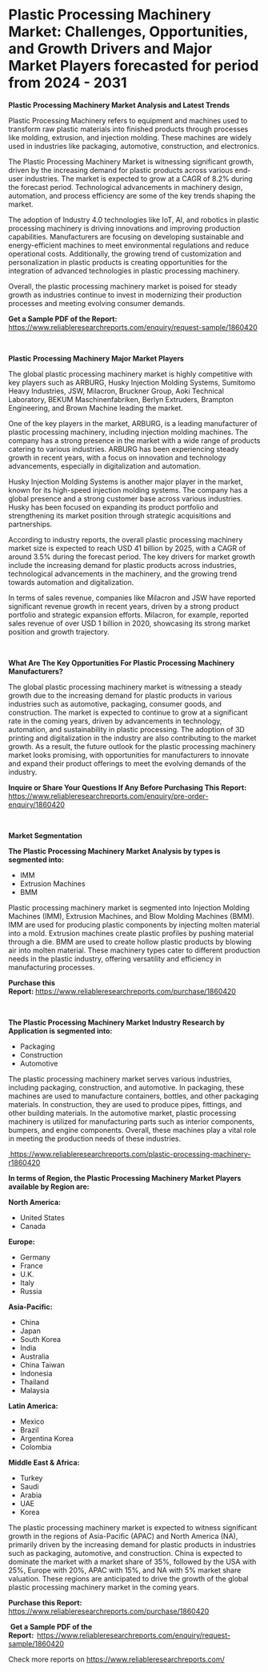 <p><h1>Plastic Processing Machinery Market: Challenges, Opportunities, and Growth Drivers and Major Market Players forecasted for period from 2024 - 2031</h1></p><p><strong>Plastic Processing Machinery Market Analysis and Latest Trends</strong></p>
<p><p>Plastic Processing Machinery refers to equipment and machines used to transform raw plastic materials into finished products through processes like molding, extrusion, and injection molding. These machines are widely used in industries like packaging, automotive, construction, and electronics.</p><p>The Plastic Processing Machinery Market is witnessing significant growth, driven by the increasing demand for plastic products across various end-user industries. The market is expected to grow at a CAGR of 8.2% during the forecast period. Technological advancements in machinery design, automation, and process efficiency are some of the key trends shaping the market.</p><p>The adoption of Industry 4.0 technologies like IoT, AI, and robotics in plastic processing machinery is driving innovations and improving production capabilities. Manufacturers are focusing on developing sustainable and energy-efficient machines to meet environmental regulations and reduce operational costs. Additionally, the growing trend of customization and personalization in plastic products is creating opportunities for the integration of advanced technologies in plastic processing machinery.</p><p>Overall, the plastic processing machinery market is poised for steady growth as industries continue to invest in modernizing their production processes and meeting evolving consumer demands.</p></p>
<p><strong>Get a Sample PDF of the Report:&nbsp;</strong> <a href="https://www.reliableresearchreports.com/enquiry/request-sample/1860420">https://www.reliableresearchreports.com/enquiry/request-sample/1860420</a></p>
<p>&nbsp;</p>
<p><strong>Plastic Processing Machinery Major Market Players</strong></p>
<p><p>The global plastic processing machinery market is highly competitive with key players such as ARBURG, Husky Injection Molding Systems, Sumitomo Heavy Industries, JSW, Milacron, Bruckner Group, Aoki Technical Laboratory, BEKUM Maschinenfabriken, Berlyn Extruders, Brampton Engineering, and Brown Machine leading the market.</p><p>One of the key players in the market, ARBURG, is a leading manufacturer of plastic processing machinery, including injection molding machines. The company has a strong presence in the market with a wide range of products catering to various industries. ARBURG has been experiencing steady growth in recent years, with a focus on innovation and technology advancements, especially in digitalization and automation.</p><p>Husky Injection Molding Systems is another major player in the market, known for its high-speed injection molding systems. The company has a global presence and a strong customer base across various industries. Husky has been focused on expanding its product portfolio and strengthening its market position through strategic acquisitions and partnerships.</p><p>According to industry reports, the overall plastic processing machinery market size is expected to reach USD 41 billion by 2025, with a CAGR of around 3.5% during the forecast period. The key drivers for market growth include the increasing demand for plastic products across industries, technological advancements in the machinery, and the growing trend towards automation and digitalization.</p><p>In terms of sales revenue, companies like Milacron and JSW have reported significant revenue growth in recent years, driven by a strong product portfolio and strategic expansion efforts. Milacron, for example, reported sales revenue of over USD 1 billion in 2020, showcasing its strong market position and growth trajectory.</p></p>
<p>&nbsp;</p>
<p><strong>What Are The Key Opportunities For Plastic Processing Machinery Manufacturers?</strong></p>
<p><p>The global plastic processing machinery market is witnessing a steady growth due to the increasing demand for plastic products in various industries such as automotive, packaging, consumer goods, and construction. The market is expected to continue to grow at a significant rate in the coming years, driven by advancements in technology, automation, and sustainability in plastic processing. The adoption of 3D printing and digitalization in the industry are also contributing to the market growth. As a result, the future outlook for the plastic processing machinery market looks promising, with opportunities for manufacturers to innovate and expand their product offerings to meet the evolving demands of the industry.</p></p>
<p><strong>Inquire or Share Your Questions If Any Before Purchasing This Report:</strong> <a href="https://www.reliableresearchreports.com/enquiry/pre-order-enquiry/1860420">https://www.reliableresearchreports.com/enquiry/pre-order-enquiry/1860420</a></p>
<p>&nbsp;</p>
<p><strong>Market Segmentation</strong></p>
<p><strong>The Plastic Processing Machinery Market Analysis by types is segmented into:</strong></p>
<p><ul><li>IMM</li><li>Extrusion Machines</li><li>BMM</li></ul></p>
<p><p>Plastic processing machinery market is segmented into Injection Molding Machines (IMM), Extrusion Machines, and Blow Molding Machines (BMM). IMM are used for producing plastic components by injecting molten material into a mold. Extrusion machines create plastic profiles by pushing material through a die. BMM are used to create hollow plastic products by blowing air into molten material. These machinery types cater to different production needs in the plastic industry, offering versatility and efficiency in manufacturing processes.</p></p>
<p><strong>Purchase this Report:&nbsp;</strong><a href="https://www.reliableresearchreports.com/purchase/1860420">https://www.reliableresearchreports.com/purchase/1860420</a></p>
<p>&nbsp;</p>
<p><strong>The Plastic Processing Machinery Market Industry Research by Application is segmented into:</strong></p>
<p><ul><li>Packaging</li><li>Construction</li><li>Automotive</li></ul></p>
<p><p>The plastic processing machinery market serves various industries, including packaging, construction, and automotive. In packaging, these machines are used to manufacture containers, bottles, and other packaging materials. In construction, they are used to produce pipes, fittings, and other building materials. In the automotive market, plastic processing machinery is utilized for manufacturing parts such as interior components, bumpers, and engine components. Overall, these machines play a vital role in meeting the production needs of these industries.</p></p>
<p><a href="https://www.reliableresearchreports.com/plastic-processing-machinery-r1860420">&nbsp;https://www.reliableresearchreports.com/plastic-processing-machinery-r1860420</a></p>
<p><strong>In terms of Region, the Plastic Processing Machinery Market Players available by Region are:</strong></p>
<p>
    <p> <strong> North America: </strong>
        <ul>
            <li>United States</li>
            <li>Canada</li>
        </ul>
        </p> 
    <p> <strong> Europe: </strong>
        <ul>
            <li>Germany</li>
            <li>France</li>
            <li>U.K.</li>
            <li>Italy</li>
            <li>Russia</li>
        </ul>
        </p> 
    <p> <strong> Asia-Pacific: </strong>
        <ul>
            <li>China</li>
            <li>Japan</li>
            <li>South Korea</li>
            <li>India</li>
            <li>Australia</li>
            <li>China Taiwan</li>
            <li>Indonesia</li>
            <li>Thailand</li>
            <li>Malaysia</li>
        </ul>
        </p> 
    <p> <strong> Latin America: </strong>
        <ul>
            <li>Mexico</li>
            <li>Brazil</li>
            <li>Argentina Korea</li>
            <li>Colombia</li>
        </ul>
        </p> 
    <p> <strong> Middle East & Africa: </strong>
        <ul>
            <li>Turkey</li>
            <li>Saudi</li>
            <li>Arabia</li>
            <li>UAE</li>
            <li>Korea</li>
        </ul>
    </p>
    </p>
<p><p>The plastic processing machinery market is expected to witness significant growth in the regions of Asia-Pacific (APAC) and North America (NA), primarily driven by the increasing demand for plastic products in industries such as packaging, automotive, and construction. China is expected to dominate the market with a market share of 35%, followed by the USA with 25%, Europe with 20%, APAC with 15%, and NA with 5% market share valuation. These regions are anticipated to drive the growth of the global plastic processing machinery market in the coming years.</p></p>
<p><strong>Purchase this Report: </strong><a href="https://www.reliableresearchreports.com/purchase/1860420">https://www.reliableresearchreports.com/purchase/1860420</a></p>
<p>&nbsp;<strong>Get a Sample PDF of the Report:&nbsp;&nbsp;</strong><a href="https://www.reliableresearchreports.com/enquiry/request-sample/1860420">https://www.reliableresearchreports.com/enquiry/request-sample/1860420</a></p>
<p><strong></strong></p>
<p>Check more reports on <a href="https://www.reliableresearchreports.com/">https://www.reliableresearchreports.com/</a></p>